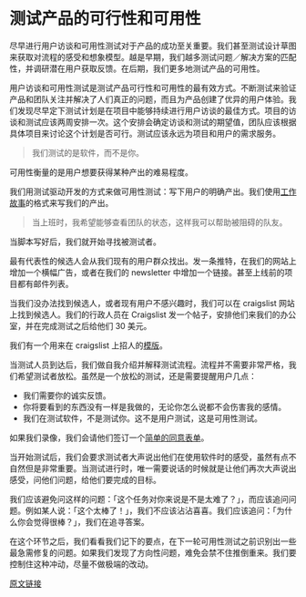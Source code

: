 # 测试产品的可行性和可用性

尽早进行用户访谈和可用性测试对于产品的成功至关重要。我们甚至测试设计草图来获取对流程的感受和想象模型。越是早期，我们越多测试问题／解决方案的匹配性，并调研潜在用户获取反馈。在后期，我们更多地测试产品的可用性。

用户访谈和可用性测试是测试产品可行性和可用性的最有效方式。不断测试来验证产品和团队关注并解决了人们真正的问题，而且为产品创建了优异的用户体验。我们发现尽早定下测试计划是在项目中能够持续进行用户访谈的最佳方式。项目的访谈和测试应该两周安排一次。这个安排会确定访谈和测试的期望值，团队应该根据具体项目来讨论这个计划是否可行。测试应该永远为项目和用户的需求服务。

> 我们测试的是软件，而不是你。

可用性衡量的是用户想要获得某种产出的难易程度。

我们用测试驱动开发的方式来做可用性测试：写下用户的明确产出。我们使用[工作故事](http://blog.intercom.io/using-job-stories-design-features-ui-ux/)的格式来写我们的产出。

> 当上班时，我希望能够查看团队的状态，这样我可以帮助被阻碍的队友。

当脚本写好后，我们就开始寻找被测试者。

最有代表性的候选人会从我们现有的用户群众找出。发一条推特，在我们的网站上增加一个横幅广告，或者在我们的 newsletter 中增加一个链接。甚至上线前的项目都有邮件列表。

当我们没办法找到候选人，或者现有用户不感兴趣时，我们可以在 craigslist 网站上找到候选人。我们的行政人员在 Craigslist 发一个帖子，安排他们来我们的办公室，并在完成测试之后给他们 30 美元。

我们有一个用来在 craigslist 上招人的[模版](https://gist.github.com/croaky/1a1ff3902b4321984b0b)。

当测试人员到达后，我们做自我介绍并解释测试流程。流程并不需要非常严格，我们希望测试者放松。虽然是一个放松的测试，还是需要提醒用户几点：

- 我们需要你的诚实反馈。
- 你将要看到的东西没有一样是我做的，无论你怎么说都不会伤害我的感情。
- 我们在测试软件，不是测试你。这不是用户测试，这是可用性测试。

如果我们录像，我们会请他们签订一个[简单的同意表单](https://gist.github.com/croaky/bf97025689b019293f78)。

当开始测试后，我们会要求测试者大声说出他们在使用软件时的感受，虽然有点不自然但是非常重要。当测试进行时，唯一需要说话的时候就是让他们再次大声说出感受，问他们问题，给他们要完成的目标。

我们应该避免问这样的问题：「这个任务对你来说是不是太难了？」，而应该追问问题。例如某人说：「这个太棒了！」，我们不应该沾沾喜喜。我们应该追问：「为什么你会觉得很棒？」，我们在追寻答案。

在这个环节之后，我们看看我们记下的要点，在下一轮可用性测试之前识别出一些最急需修复的问题。如果我们发现了方向性问题，难免会禁不住推倒重来。我们要控制住这种冲动，尽量不做极端的改动。

[原文链接](https://thoughtbot.com/playbook/designing/test-product-viability-and-usability)
